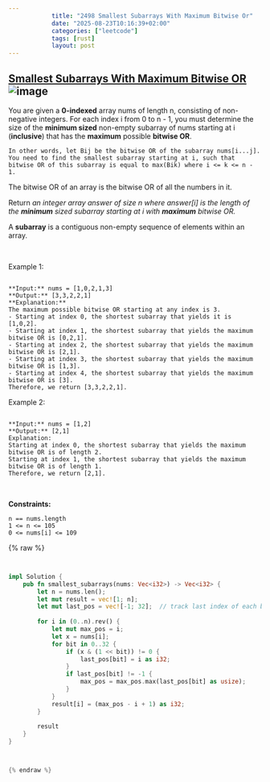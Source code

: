 ```yaml
---
            title: "2498 Smallest Subarrays With Maximum Bitwise Or"
            date: "2025-08-23T10:16:39+02:00"
            categories: ["leetcode"]
            tags: [rust]
            layout: post
---
```

            
## [Smallest Subarrays With Maximum Bitwise OR](https://leetcode.com/problems/smallest-subarrays-with-maximum-bitwise-or) ![image](https://img.shields.io/badge/Difficulty-Medium-orange)

You are given a **0-indexed** array nums of length n, consisting of non-negative integers. For each index i from 0 to n - 1, you must determine the size of the **minimum sized** non-empty subarray of nums starting at i (**inclusive**) that has the **maximum** possible **bitwise OR**.

	In other words, let Bij be the bitwise OR of the subarray nums[i...j]. You need to find the smallest subarray starting at i, such that bitwise OR of this subarray is equal to max(Bik) where i <= k <= n - 1.

The bitwise OR of an array is the bitwise OR of all the numbers in it.

Return *an integer array *answer* of size *n* where *answer[i]* is the length of the **minimum** sized subarray starting at *i* with **maximum** bitwise OR.*

A **subarray** is a contiguous non-empty sequence of elements within an array.

 

Example 1:

```

**Input:** nums = [1,0,2,1,3]
**Output:** [3,3,2,2,1]
**Explanation:**
The maximum possible bitwise OR starting at any index is 3. 
- Starting at index 0, the shortest subarray that yields it is [1,0,2].
- Starting at index 1, the shortest subarray that yields the maximum bitwise OR is [0,2,1].
- Starting at index 2, the shortest subarray that yields the maximum bitwise OR is [2,1].
- Starting at index 3, the shortest subarray that yields the maximum bitwise OR is [1,3].
- Starting at index 4, the shortest subarray that yields the maximum bitwise OR is [3].
Therefore, we return [3,3,2,2,1]. 

```

Example 2:

```

**Input:** nums = [1,2]
**Output:** [2,1]
Explanation:
Starting at index 0, the shortest subarray that yields the maximum bitwise OR is of length 2.
Starting at index 1, the shortest subarray that yields the maximum bitwise OR is of length 1.
Therefore, we return [2,1].

```

 

**Constraints:**

	n == nums.length
	1 <= n <= 105
	0 <= nums[i] <= 109

{% raw %}


```rust


impl Solution {
    pub fn smallest_subarrays(nums: Vec<i32>) -> Vec<i32> {
        let n = nums.len();
        let mut result = vec![1; n];
        let mut last_pos = vec![-1; 32];  // track last index of each bit set
        
        for i in (0..n).rev() {
            let mut max_pos = i;
            let x = nums[i];
            for bit in 0..32 {
                if (x & (1 << bit)) != 0 {
                    last_pos[bit] = i as i32;
                }
                if last_pos[bit] != -1 {
                    max_pos = max_pos.max(last_pos[bit] as usize);
                }
            }
            result[i] = (max_pos - i + 1) as i32;
        }
        
        result
    }
}



{% endraw %}
```
